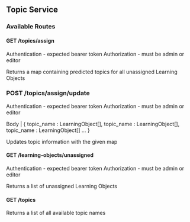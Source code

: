 ## Topic Service

### Available Routes

#### GET /topics/assign

Authentication - expected bearer token
Authorization - must be admin or editor

Returns a map containing predicted topics for all unassigned Learning Objects

### POST /topics/assign/update

Authentication - expected bearer token
Authorization - must be admin or editor

Body |
    {
    topic_name : LearningObject[],
    topic_name : LearningObject[],
    topic_name : LearningObject[]
    ...
    }

Updates topic information with the given map

#### GET /learning-objects/unassigned

Authentication - expected bearer token
Authorization - must be admin or editor

Returns a list of unassigned Learning Objects

#### GET /topics

Returns a list of all available topic names
